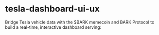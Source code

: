 # tesla-dashboard-ui-ux
Bridge Tesla vehicle data with the $BARK memecoin and BARK Protocol to build a real-time, interactive dashboard serving:
